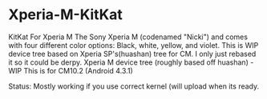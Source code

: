 Xperia-M-KitKat
===============

KitKat For Xperia M
The Sony Xperia M (codenamed "Nicki") and comes with four different color options: Black, white, yellow, and violet. This is WIP device tree based on Xperia SP's(huashan) tree for CM. I only just rebased it so it could be derpy. Xperia M device tree (roughly based off huashan) - WIP This is for CM10.2 (Android 4.3.1)

Status: Mostly working if you use correct kernel (will upload when its ready.
